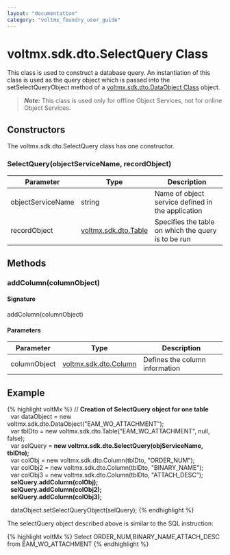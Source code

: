```yaml
---
layout: "documentation"
category: "voltmx_foundry_user_guide"
---
```

                              

voltmx.sdk.dto.SelectQuery Class
==============================

This class is used to construct a database query. An instantiation of this class is used as the query object which is passed into the setSelectQueryObject method of a [voltmx.sdk.dto.DataObject Class](voltmx.sdk.dto.DataObject_Class.html) object.

> **_Note:_** This class is used only for offline Object Services, not for online Object Services.

Constructors
------------

The voltmx.sdk.dto.SelectQuery class has one constructor.

### SelectQuery(objectServiceName, recordObject)

  
| Parameter | Type | Description |
| --- | --- | --- |
| objectServiceName | string | Name of object service defined in the application |
| recordObject | [voltmx.sdk.dto.Table](voltmx.sdk.dto.Table_Class.html) | Specifies the table on which the query is to be run |

Methods
-------

### addColumn(columnObject)

#### Signature

addColumn(columnObject)

#### Parameters

  
| Parameter | Type | Description |
| --- | --- | --- |
| columnObject | [voltmx.sdk.dto.Column](voltmx.sdk.dto.Column_Class.html) | Defines the column information |

Example
-------

{% highlight voltMx %} // **Creation of SelectQuery object for one table**  
  var dataObject = new voltmx.sdk.dto.DataObject("EAM_WO_ATTACHMENT");  
  var tblDto = new voltmx.sdk.dto.Table("EAM_WO_ATTACHMENT", null, false);  
  var selQuery = **new voltmx.sdk.dto.SelectQuery(objServiceName, tblDto);**  
  var colObj = new voltmx.sdk.dto.Column(tblDto, "ORDER_NUM");  
  var colObj2 = new voltmx.sdk.dto.Column(tblDto, "BINARY_NAME");  
  var colObj3 = new voltmx.sdk.dto.Column(tblDto, "ATTACH_DESC");  
  **selQuery.addColumn(colObj);**  
  **selQuery.addColumn(colObj2);**  
  **selQuery.addColumn(colObj3);**  
  
  dataObject.setSelectQueryObject(selQuery);
{% endhighlight %}

The selectQuery object described above is similar to the SQL instruction:

{% highlight voltMx %} Select ORDER_NUM,BINARY_NAME,ATTACH_DESC from EAM_WO_ATTACHMENT
{% endhighlight %}
